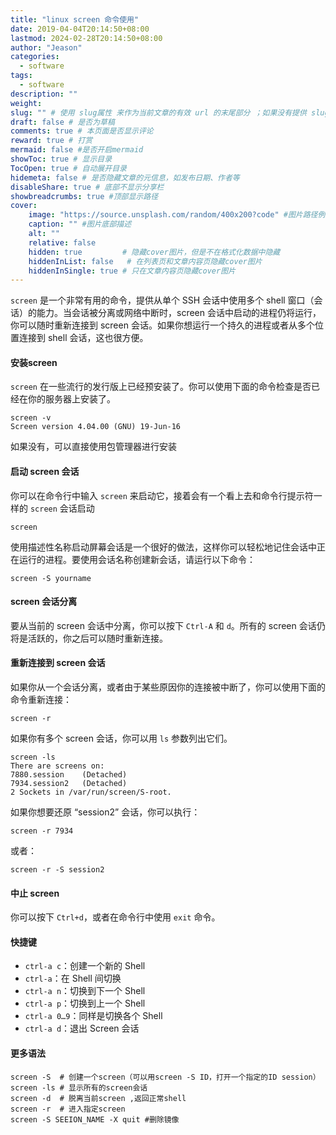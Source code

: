 ```yaml
---
title: "linux screen 命令使用"
date: 2019-04-04T20:14:50+08:00
lastmod: 2024-02-28T20:14:50+08:00
author: "Jeason"
categories:
  - software
tags:
  - software
description: ""
weight:
slug: "" # 使用 slug属性 来作为当前文章的有效 url 的末尾部分 ；如果没有提供 slug 则使用 title 代替。
draft: false # 是否为草稿
comments: true # 本页面是否显示评论
reward: true # 打赏
mermaid: false #是否开启mermaid
showToc: true # 显示目录
TocOpen: true # 自动展开目录
hidemeta: false # 是否隐藏文章的元信息，如发布日期、作者等
disableShare: true # 底部不显示分享栏
showbreadcrumbs: true #顶部显示路径
cover:
    image: "https://source.unsplash.com/random/400x200?code" #图片路径例如：posts/tech/123/123.png
    caption: "" #图片底部描述
    alt: ""
    relative: false
    hidden: true         # 隐藏cover图片，但是不在格式化数据中隐藏
    hiddenInList: false   # 在列表页和文章内容页隐藏cover图片
    hiddenInSingle: true # 只在文章内容页隐藏cover图片
---
```



`screen` 是一个非常有用的命令，提供从单个 SSH 会话中使用多个 shell 窗口（会话）的能力。当会话被分离或网络中断时，screen 会话中启动的进程仍将运行，你可以随时重新连接到 screen 会话。如果你想运行一个持久的进程或者从多个位置连接到 shell 会话，这也很方便。  

#### 安装screen  

`screen` 在一些流行的发行版上已经预安装了。你可以使用下面的命令检查是否已经在你的服务器上安装了。  

```shell
screen -v
Screen version 4.04.00 (GNU) 19-Jun-16
```

如果没有，可以直接使用包管理器进行安装  

#### 启动 screen 会话  

你可以在命令行中输入 `screen` 来启动它，接着会有一个看上去和命令行提示符一样的 `screen` 会话启动  

```shell
screen
```

使用描述性名称启动屏幕会话是一个很好的做法，这样你可以轻松地记住会话中正在运行的进程。要使用会话名称创建新会话，请运行以下命令：  

```shell
screen -S yourname
```

#### screen 会话分离  

要从当前的 screen 会话中分离，你可以按下 `Ctrl-A` 和 `d`。所有的 screen 会话仍将是活跃的，你之后可以随时重新连接。  

#### 重新连接到 screen 会话  

如果你从一个会话分离，或者由于某些原因你的连接被中断了，你可以使用下面的命令重新连接：  

```shell
screen -r
```

如果你有多个 screen 会话，你可以用 `ls` 参数列出它们。  

```shell
screen -ls
There are screens on:
7880.session    (Detached)
7934.session2   (Detached)
2 Sockets in /var/run/screen/S-root.
```

如果你想要还原 “session2” 会话，你可以执行：  

```shell
screen -r 7934
```  

或者：  

```shell
screen -r -S session2
```

#### 中止 screen  

你可以按下 `Ctrl+d`，或者在命令行中使用 `exit` 命令。  

#### 快捷键  

+ `ctrl-a c`：创建一个新的 Shell  
+ `ctrl-a`：在 Shell 间切换  
+ `ctrl-a n`：切换到下一个 Shell  
+ `ctrl-a p`：切换到上一个 Shell  
+ `ctrl-a 0…9`：同样是切换各个 Shell  
+ `ctrl-a d`：退出 Screen 会话  


#### 更多语法  

```shell
screen -S  # 创建一个screen（可以用screen -S ID，打开一个指定的ID session）
screen -ls # 显示所有的screen会话  
screen -d  # 脱离当前screen ,返回正常shell  
screen -r  # 进入指定screen  
screen -S SEEION_NAME -X quit #删除镜像  
```
